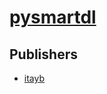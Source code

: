 # [pysmartdl](https://pypi.org/project/pysmartdl)



## Publishers
- [itayb](https://pypi.org/user/itayb)

